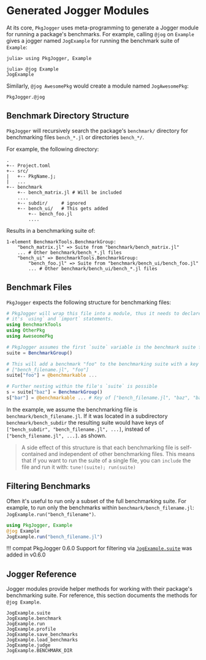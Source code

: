 # Generated Jogger Modules

At its core, `PkgJogger` uses meta-programming to generate a Jogger module for
running a package's benchmarks. For example, calling `@jog` on `Example` gives
a jogger named `JogExample` for running the benchmark suite of `Example`:

```jldoctest
julia> using PkgJogger, Example

julia> @jog Example
JogExample

```

Similarly, `@jog AwesomePkg` would create a module named `JogAwesomePkg`:

```@docs
PkgJogger.@jog
```

## Benchmark Directory Structure

`PkgJogger` will recursively search the package's `benchmark/` directory
for benchmarking files `bench_*.jl` or directories `bench_*/`.

For example, the following directory:

```
.
+-- Project.toml
+-- src/
|   +-- PkgName.j;
|   ...
+-- benchmark
    +-- bench_matrix.jl # Will be included
    ....
    +-- subdir/     # ignored
    +-- bench_ui/   # This gets added
        +-- bench_foo.jl
        ....
```

Results in a benchmarking suite of:
```
1-element BenchmarkTools.BenchmarkGroup:
    "bench_matrix.jl" => Suite from "benchmark/bench_matrix.jl"
    ... # Other benchmark/bench_*.jl files
    "bench_ui" => BenchmarkTools.BenchmarkGroup:
        "bench_foo.jl" => Suite from "benchmark/bench_ui/bench_foo.jl"
        ... # Other benchmark/bench_ui/bench_*.jl files
```

## Benchmark Files

`PkgJogger` expects the following structure for benchmarking files:

```julia
# PkgJogger will wrap this file into a module, thus it needs to declare all of
# it's `using` and `import` statements.
using BenchmarkTools
using OtherPkg
using AweseomePkg

# PkgJogger assumes the first `suite` variable is the benchmark suite for this file
suite = BenchmarkGroup()

# This will add a benchmark "foo" to the benchmarking suite with a key of:
# ["bench_filename.jl", "foo"]
suite["foo"] = @benchmarkable ...

# Further nesting within the file's `suite` is possible
s = suite["baz"] = BenchmarkGroup()
s["bar"] = @benchmarkable ... # Key of ["bench_filename.jl", "baz", "bar"]
```

In the example, we assume the benchmarking file is `benchmark/bench_filename.jl`.
If it was located in a subdirectory `benchmark/bench_subdir` the resulting suite
would have keys of `["bench_subdir", "bench_filename.jl", ...]`, instead of
`["bench_filename.jl", ...]`. as shown.

> A side effect of this structure is that each benchmarking file is self-contained
> and independent of other benchmarking files. This means that if you want to
> run the suite of a single file, you can `include` the file and run it with:
> `tune!(suite); run(suite)`

## Filtering Benchmarks
Often it's useful to run only a subset of the full benchmarking suite.
For example, to run only the benchmarks within `benchmark/bench_filename.jl`:
`JogExample.run("bench_filename")`.

```julia
using PkgJogger, Example
@jog Example
JogExample.run("bench_filename.jl")
```

!!! compat PkgJogger 0.6.0
    Support for filtering via [`JogExample.suite`](@ref) was added in v0.6.0

## Jogger Reference

Jogger modules provide helper methods for working with their package's
benchmarking suite. For reference, this section documents the methods for `@jog
Example`.

```@docs
JogExample.suite
JogExample.benchmark
JogExample.run
JogExample.profile
JogExample.save_benchmarks
JogExample.load_benchmarks
JogExample.judge
JogExample.BENCHMARK_DIR
```
